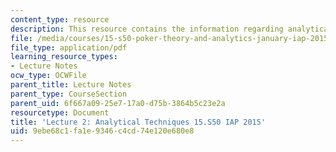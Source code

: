 ```yaml
---
content_type: resource
description: This resource contains the information regarding analytical techniques.
file: /media/courses/15-s50-poker-theory-and-analytics-january-iap-2015/9ebe68c1fa1e9346c4cd74e120e680e8_MIT15_S50IAP15_L2_Analysis.pdf
file_type: application/pdf
learning_resource_types:
- Lecture Notes
ocw_type: OCWFile
parent_title: Lecture Notes
parent_type: CourseSection
parent_uid: 6f667a09-25e7-17a0-d75b-3864b5c23e2a
resourcetype: Document
title: 'Lecture 2: Analytical Techniques 15.S50 IAP 2015'
uid: 9ebe68c1-fa1e-9346-c4cd-74e120e680e8
---
```

